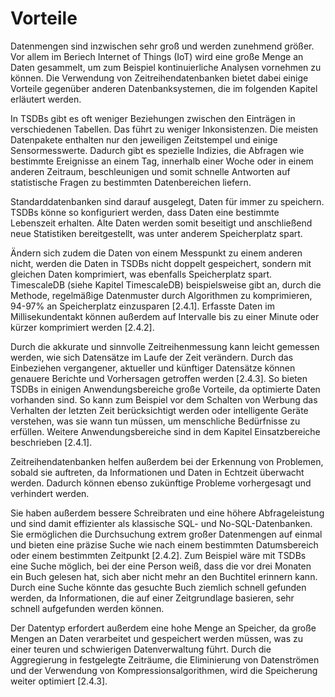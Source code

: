 # Vorteile

Datenmengen sind inzwischen sehr groß und werden zunehmend größer. Vor allem im Beriech Internet of Things (IoT) wird eine große Menge an Daten gesammelt, um zum Beispiel kontinuierliche Analysen vornehmen zu können. Die Verwendung von Zeitreihendatenbanken bietet dabei einige Vorteile gegenüber anderen Datenbanksystemen, die im folgenden Kapitel erläutert werden.
 
In TSDBs gibt es oft weniger Beziehungen zwischen den Einträgen in verschiedenen Tabellen. Das führt zu weniger Inkonsistenzen. Die meisten Datenpakete enthalten nur den jeweiligen Zeitstempel und einige Sensormesswerte. Dadurch gibt es spezielle Indizies, die Abfragen wie bestimmte Ereignisse an einem Tag, innerhalb einer Woche oder in einem anderen Zeitraum, beschleunigen und somit schnelle Antworten auf statistische Fragen zu bestimmten Datenbereichen liefern.
 
Standarddatenbanken sind darauf ausgelegt, Daten für immer zu speichern. TSDBs könne so konfiguriert werden, dass Daten eine bestimmte Lebenszeit erhalten. Alte Daten werden somit beseitigt und anschließend neue Statistiken bereitgestellt, was unter anderem Speicherplatz spart.
 
Ändern sich zudem die Daten von einem Messpunkt zu einem anderen nicht, werden die Daten in TSDBs nicht doppelt gespeichert, sondern mit gleichen Daten komprimiert, was ebenfalls Speicherplatz spart. TimescaleDB (siehe Kapitel TimescaleDB) beispielsweise gibt an, durch die Methode, regelmäßige Datenmuster durch Algorithmen zu komprimieren, 94-97% an Speicherplatz einzusparen [2.4.1]. Erfasste Daten im Millisekundentakt können außerdem auf Intervalle bis zu einer Minute oder kürzer komprimiert werden [2.4.2].
 
Durch die akkurate und sinnvolle Zeitreihenmessung kann leicht gemessen werden, wie sich Datensätze im Laufe der Zeit verändern. Durch das Einbeziehen vergangener, aktueller und künftiger Datensätze können genauere Berichte und Vorhersagen getroffen werden [2.4.3].
So bieten TSDBs in einigen Anwendungsbereiche große Vorteile, da optimierte Daten vorhanden sind. So kann zum Beispiel vor dem Schalten von Werbung das Verhalten der letzten Zeit berücksichtigt werden oder intelligente Geräte verstehen, was sie wann tun müssen, um menschliche Bedürfnisse zu erfüllen. Weitere Anwendungsbereiche sind in dem Kapitel Einsatzbereiche beschrieben [2.4.1].
 
Zeitreihendatenbanken helfen außerdem bei der Erkennung von Problemen, sobald sie auftreten, da Informationen und Daten in Echtzeit überwacht werden. Dadurch können ebenso zukünftige Probleme vorhergesagt und verhindert werden.
 
Sie haben außerdem bessere Schreibraten und eine höhere Abfrageleistung und sind damit effizienter als klassische SQL- und No-SQL-Datenbanken. Sie ermöglichen die Durchsuchung extrem großer Datenmengen auf einmal und bieten eine präzise Suche wie nach einem bestimmten Datumsbereich oder einem bestimmten Zeitpunkt [2.4.2]. Zum Beispiel wäre mit TSDBs eine Suche möglich, bei der eine Person weiß, dass die vor drei Monaten ein Buch gelesen hat, sich aber nicht mehr an den Buchtitel erinnern kann. Durch eine Suche könnte das gesuchte Buch ziemlich schnell gefunden werden, da Informationen, die auf einer Zeitgrundlage basieren, sehr schnell aufgefunden werden können.
 
Der Datentyp erfordert außerdem eine hohe Menge an Speicher, da große Mengen an Daten verarbeitet und gespeichert werden müssen, was zu einer teuren und schwierigen Datenverwaltung führt. Durch die Aggregierung in festgelegte Zeiträume, die Eliminierung von Datenströmen und der Verwendung von Kompressionsalgorithmen, wird die Speicherung weiter optimiert [2.4.3].
